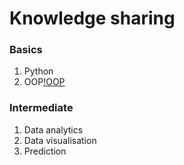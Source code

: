 # Knowledge sharing

### Basics
1. Python
2. OOP[!OOP](python-oop.md)

### Intermediate
1. Data analytics
2. Data visualisation
3. Prediction
